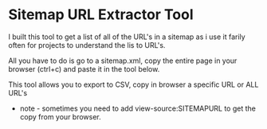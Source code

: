 # Sitemap URL Extractor Tool

I built this tool to get a list of all of the URL's in a sitemap as i use it farily often for projects to understand the lis to URL's. 

All you have to do is go to a sitemap.xml, copy the entire page in your browser (ctrl+c) and paste it in the tool below. 

This tool allows you to export to CSV, copy in browser a specific URL or ALL URL's

* note - sometimes you need to add view-source:SITEMAPURL to get the copy from your browser.
